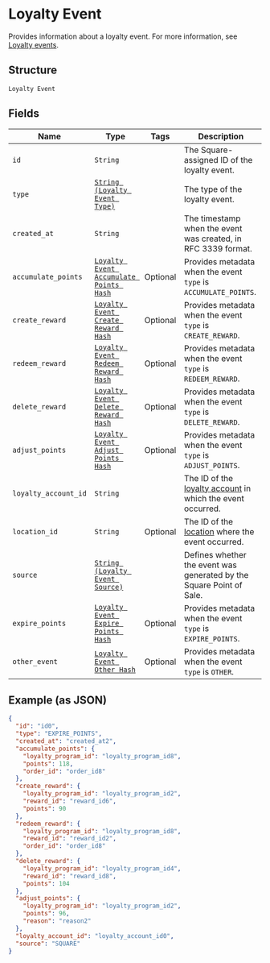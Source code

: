 
# Loyalty Event

Provides information about a loyalty event.
For more information, see [Loyalty events](https://developer.squareup.com/docs/docs/loyalty-api/overview/#loyalty-events).

## Structure

`Loyalty Event`

## Fields

| Name | Type | Tags | Description |
|  --- | --- | --- | --- |
| `id` | `String` |  | The Square-assigned ID of the loyalty event. |
| `type` | [`String (Loyalty Event Type)`](/doc/models/loyalty-event-type.md) |  | The type of the loyalty event. |
| `created_at` | `String` |  | The timestamp when the event was created, in RFC 3339 format. |
| `accumulate_points` | [`Loyalty Event Accumulate Points Hash`](/doc/models/loyalty-event-accumulate-points.md) | Optional | Provides metadata when the event `type` is `ACCUMULATE_POINTS`. |
| `create_reward` | [`Loyalty Event Create Reward Hash`](/doc/models/loyalty-event-create-reward.md) | Optional | Provides metadata when the event `type` is `CREATE_REWARD`. |
| `redeem_reward` | [`Loyalty Event Redeem Reward Hash`](/doc/models/loyalty-event-redeem-reward.md) | Optional | Provides metadata when the event `type` is `REDEEM_REWARD`. |
| `delete_reward` | [`Loyalty Event Delete Reward Hash`](/doc/models/loyalty-event-delete-reward.md) | Optional | Provides metadata when the event `type` is `DELETE_REWARD`. |
| `adjust_points` | [`Loyalty Event Adjust Points Hash`](/doc/models/loyalty-event-adjust-points.md) | Optional | Provides metadata when the event `type` is `ADJUST_POINTS`. |
| `loyalty_account_id` | `String` |  | The ID of the [loyalty account](#type-LoyaltyAccount) in which the event occurred. |
| `location_id` | `String` | Optional | The ID of the [location](#type-Location) where the event occurred. |
| `source` | [`String (Loyalty Event Source)`](/doc/models/loyalty-event-source.md) |  | Defines whether the event was generated by the Square Point of Sale. |
| `expire_points` | [`Loyalty Event Expire Points Hash`](/doc/models/loyalty-event-expire-points.md) | Optional | Provides metadata when the event `type` is `EXPIRE_POINTS`. |
| `other_event` | [`Loyalty Event Other Hash`](/doc/models/loyalty-event-other.md) | Optional | Provides metadata when the event `type` is `OTHER`. |

## Example (as JSON)

```json
{
  "id": "id0",
  "type": "EXPIRE_POINTS",
  "created_at": "created_at2",
  "accumulate_points": {
    "loyalty_program_id": "loyalty_program_id8",
    "points": 118,
    "order_id": "order_id8"
  },
  "create_reward": {
    "loyalty_program_id": "loyalty_program_id2",
    "reward_id": "reward_id6",
    "points": 90
  },
  "redeem_reward": {
    "loyalty_program_id": "loyalty_program_id8",
    "reward_id": "reward_id2",
    "order_id": "order_id8"
  },
  "delete_reward": {
    "loyalty_program_id": "loyalty_program_id4",
    "reward_id": "reward_id8",
    "points": 104
  },
  "adjust_points": {
    "loyalty_program_id": "loyalty_program_id2",
    "points": 96,
    "reason": "reason2"
  },
  "loyalty_account_id": "loyalty_account_id0",
  "source": "SQUARE"
}
```

